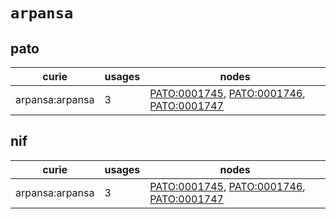 # `arpansa`

## pato

| curie           |   usages | nodes                                                                                                                                                                                 |
|-----------------|----------|---------------------------------------------------------------------------------------------------------------------------------------------------------------------------------------|
| arpansa:arpansa |        3 | [PATO:0001745](http://purl.obolibrary.org/obo/PATO_0001745), [PATO:0001746](http://purl.obolibrary.org/obo/PATO_0001746), [PATO:0001747](http://purl.obolibrary.org/obo/PATO_0001747) |

## nif

| curie           |   usages | nodes                                                                                                                                                                                 |
|-----------------|----------|---------------------------------------------------------------------------------------------------------------------------------------------------------------------------------------|
| arpansa:arpansa |        3 | [PATO:0001745](http://purl.obolibrary.org/obo/PATO_0001745), [PATO:0001746](http://purl.obolibrary.org/obo/PATO_0001746), [PATO:0001747](http://purl.obolibrary.org/obo/PATO_0001747) |

